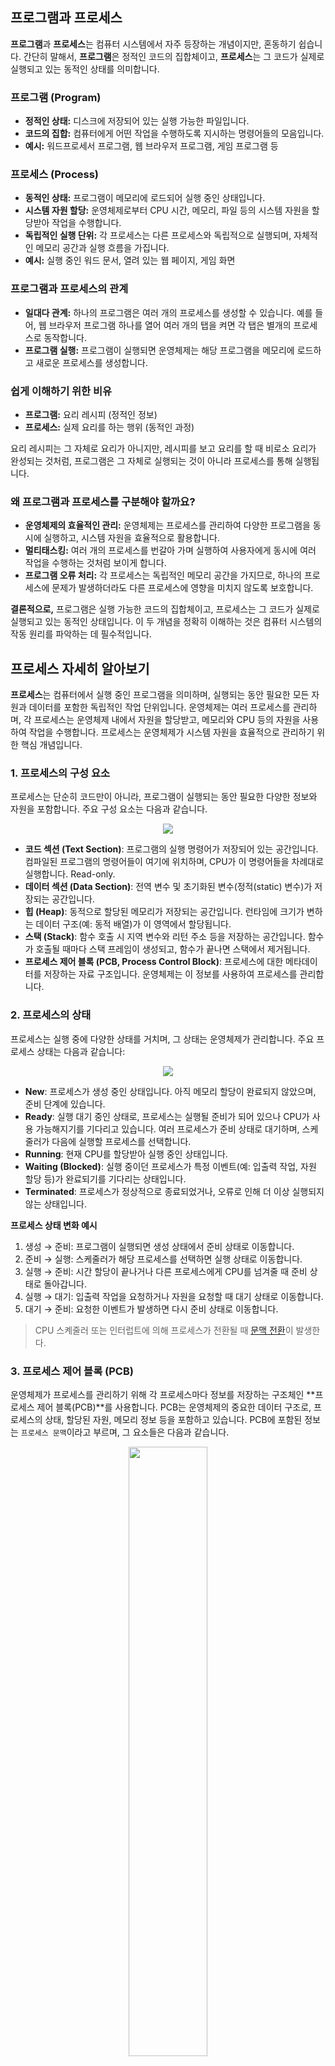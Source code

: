## 프로그램과 프로세스

**프로그램**과 **프로세스**는 컴퓨터 시스템에서 자주 등장하는 개념이지만, 혼동하기 쉽습니다. 간단히 말해서, **프로그램**은 정적인 코드의 집합체이고, **프로세스**는 그 코드가 실제로 실행되고 있는 동적인 상태를 의미합니다.

### 프로그램 (Program)

* **정적인 상태:** 디스크에 저장되어 있는 실행 가능한 파일입니다.
* **코드의 집합:** 컴퓨터에게 어떤 작업을 수행하도록 지시하는 명령어들의 모음입니다.
* **예시:** 워드프로세서 프로그램, 웹 브라우저 프로그램, 게임 프로그램 등

### 프로세스 (Process)

* **동적인 상태:** 프로그램이 메모리에 로드되어 실행 중인 상태입니다.
* **시스템 자원 할당:** 운영체제로부터 CPU 시간, 메모리, 파일 등의 시스템 자원을 할당받아 작업을 수행합니다.
* **독립적인 실행 단위:** 각 프로세스는 다른 프로세스와 독립적으로 실행되며, 자체적인 메모리 공간과 실행 흐름을 가집니다.
* **예시:** 실행 중인 워드 문서, 열려 있는 웹 페이지, 게임 화면

### 프로그램과 프로세스의 관계

* **일대다 관계:** 하나의 프로그램은 여러 개의 프로세스를 생성할 수 있습니다. 예를 들어, 웹 브라우저 프로그램 하나를 열어 여러 개의 탭을 켜면 각 탭은 별개의 프로세스로 동작합니다.
* **프로그램 실행:** 프로그램이 실행되면 운영체제는 해당 프로그램을 메모리에 로드하고 새로운 프로세스를 생성합니다.

### 쉽게 이해하기 위한 비유

* **프로그램:** 요리 레시피 (정적인 정보)
* **프로세스:** 실제 요리를 하는 행위 (동적인 과정)

요리 레시피는 그 자체로 요리가 아니지만, 레시피를 보고 요리를 할 때 비로소 요리가 완성되는 것처럼, 프로그램은 그 자체로 실행되는 것이 아니라 프로세스를 통해 실행됩니다.

### 왜 프로그램과 프로세스를 구분해야 할까요?

* **운영체제의 효율적인 관리:** 운영체제는 프로세스를 관리하여 다양한 프로그램을 동시에 실행하고, 시스템 자원을 효율적으로 활용합니다.
* **멀티태스킹:** 여러 개의 프로세스를 번갈아 가며 실행하여 사용자에게 동시에 여러 작업을 수행하는 것처럼 보이게 합니다.
* **프로그램 오류 처리:** 각 프로세스는 독립적인 메모리 공간을 가지므로, 하나의 프로세스에 문제가 발생하더라도 다른 프로세스에 영향을 미치지 않도록 보호합니다.

**결론적으로,** 프로그램은 실행 가능한 코드의 집합체이고, 프로세스는 그 코드가 실제로 실행되고 있는 동적인 상태입니다. 이 두 개념을 정확히 이해하는 것은 컴퓨터 시스템의 작동 원리를 파악하는 데 필수적입니다.

## 프로세스 자세히 알아보기

**프로세스**는 컴퓨터에서 실행 중인 프로그램을 의미하며, 실행되는 동안 필요한 모든 자원과 데이터를 포함한 독립적인 작업 단위입니다. 운영체제는 여러 프로세스를 관리하며, 각 프로세스는 운영체제 내에서 자원을 할당받고, 메모리와 CPU 등의 자원을 사용하여 작업을 수행합니다. 프로세스는 운영체제가 시스템 자원을 효율적으로 관리하기 위한 핵심 개념입니다.

### 1. 프로세스의 구성 요소

프로세스는 단순히 코드만이 아니라, 프로그램이 실행되는 동안 필요한 다양한 정보와 자원을 포함합니다. 주요 구성 요소는 다음과 같습니다.

<p align="center">
  <img src="../이미지%20폴더/프로세스%20구조.png">
</p>

- **코드 섹션 (Text Section)**: 프로그램의 실행 명령어가 저장되어 있는 공간입니다. 컴파일된 프로그램의 명령어들이 여기에 위치하며, CPU가 이 명령어들을 차례대로 실행합니다. Read-only.
- **데이터 섹션 (Data Section)**: 전역 변수 및 초기화된 변수(정적(static) 변수)가 저장되는 공간입니다.
- **힙 (Heap)**: 동적으로 할당된 메모리가 저장되는 공간입니다. 런타임에 크기가 변하는 데이터 구조(예: 동적 배열)가 이 영역에서 할당됩니다.
- **스택 (Stack)**: 함수 호출 시 지역 변수와 리턴 주소 등을 저장하는 공간입니다. 함수가 호출될 때마다 스택 프레임이 생성되고, 함수가 끝나면 스택에서 제거됩니다.
- **프로세스 제어 블록 (PCB, Process Control Block)**: 프로세스에 대한 메타데이터를 저장하는 자료 구조입니다. 운영체제는 이 정보를 사용하여 프로세스를 관리합니다.

### 2. 프로세스의 상태

프로세스는 실행 중에 다양한 상태를 거치며, 그 상태는 운영체제가 관리합니다. 주요 프로세스 상태는 다음과 같습니다:

<p align="center">
  <img src="../이미지%20폴더/프로세스%20상태.png">
</p>

- **New**: 프로세스가 생성 중인 상태입니다. 아직 메모리 할당이 완료되지 않았으며, 준비 단계에 있습니다.
- **Ready**: 실행 대기 중인 상태로, 프로세스는 실행될 준비가 되어 있으나 CPU가 사용 가능해지기를 기다리고 있습니다. 여러 프로세스가 준비 상태로 대기하며, 스케줄러가 다음에 실행할 프로세스를 선택합니다.
- **Running**: 현재 CPU를 할당받아 실행 중인 상태입니다.
- **Waiting (Blocked)**: 실행 중이던 프로세스가 특정 이벤트(예: 입출력 작업, 자원 할당 등)가 완료되기를 기다리는 상태입니다.
- **Terminated**: 프로세스가 정상적으로 종료되었거나, 오류로 인해 더 이상 실행되지 않는 상태입니다.

**프로세스 상태 변화 예시**
1. 생성 → 준비: 프로그램이 실행되면 생성 상태에서 준비 상태로 이동합니다.
2. 준비 → 실행: 스케줄러가 해당 프로세스를 선택하면 실행 상태로 이동합니다.
3. 실행 → 준비: 시간 할당이 끝나거나 다른 프로세스에게 CPU를 넘겨줄 때 준비 상태로 돌아갑니다.
4. 실행 → 대기: 입출력 작업을 요청하거나 자원을 요청할 때 대기 상태로 이동합니다.
5. 대기 → 준비: 요청한 이벤트가 발생하면 다시 준비 상태로 이동합니다.

> CPU 스켸줄러 또는 인터럽트에 의해 프로세스가 전환될 때 [문맥 전환](./세부%20개념/문맥%20전환.md)이 발생한다.

### 3. 프로세스 제어 블록 (PCB)

운영체제가 프로세스를 관리하기 위해 각 프로세스마다 정보를 저장하는 구조체인 **프로세스 제어 블록(PCB)**를 사용합니다. PCB는 운영체제의 중요한 데이터 구조로, 프로세스의 상태, 할당된 자원, 메모리 정보 등을 포함하고 있습니다. PCB에 포함된 정보는 `프로세스 문맥`이라고 부르며, 그 요소들은 다음과 같습니다.

<p align="center">
  <img src="../이미지%20폴더/PCB.png"  width="50%" height="50%">
</p>

- **프로세스 ID**: 각 프로세스에 할당된 고유 식별자입니다.
- **프로세스 상태**: 해당 프로세스가 New, Ready, Running, Waiting, Terminated 중 어느 상태에 있는지 나타냅니다.
- **프로그램 카운터**: 다음에 실행할 명령어의 주소를 저장합니다.
- **레지스터 값**: 프로세스가 사용 중인 CPU 레지스터의 값입니다. 프로세스가 중단될 경우 이 값이 PCB에 저장됩니다.
- **메모리 관리 정보**: 프로세스가 사용하는 메모리 영역의 시작 주소와 크기 정보입니다.
- **CPU 스케줄링 정보**: 프로세스의 우선순위, 할당된 시간, 대기 시간 등의 스케줄링 정보를 포함합니다.

[더 자세한 내용](./세부%20개념/프로세스%20제어%20블록.md)

### 4. 프로세스 생성과 종료

#### 프로세스 생성
프로세스는 다른 프로세스에 의해 생성될 수 있습니다. 운영체제는 부모 프로세스가 자식 프로세스를 생성하는 형태로 동작하며, 자식 프로세스는 부모 프로세스의 일부 자원을 상속받습니다.

- **`fork()` 시스템 호출**: Unix 기반 운영체제에서 `fork()` 호출을 통해 새로운 프로세스가 생성됩니다. 부모 프로세스는 자식 프로세스의 ID를 반환받으며, 자식 프로세스는 부모 프로세스의 복사본으로 생성됩니다. [더 자세한 내용](./세부%20개념/fork함수.md)
- **`exec()` 시스템 호출**: 새로운 프로세스가 생성된 후, `exec()` 시스템 호출을 통해 자식 프로세스의 메모리에 새로운 프로그램이 로드되어 실행됩니다. [더 자세한 내용](./세부%20개념/exec함수.md)

#### 프로세스 종료
프로세스는 작업을 완료하거나 강제로 종료될 수 있습니다.

- **정상 종료**: 프로세스가 실행을 완료하고 `exit()` 시스템 호출을 통해 종료됩니다. 이때 모든 자원이 운영체제로 반환됩니다.
- **비정상 종료**: 프로세스가 오류를 만나거나 부모 프로세스에 의해 강제 종료될 경우 발생합니다. 자식 프로세스는 부모 프로세스에 종료 상태를 보고하고 모든 자원을 해제합니다.

### 5. 프로세스 스케줄링

운영체제는 여러 프로세스를 효율적으로 관리하기 위해 **스케줄링 알고리즘**을 사용하여 CPU 시간을 할당합니다. 스케줄링 알고리즘은 프로세스가 효율적으로 실행되도록 CPU 사용을 제어하며, 다음과 같은 방식으로 구분됩니다:

- **비선점형 스케줄링**: 프로세스가 한 번 CPU를 할당받으면 자발적으로 종료하거나 입출력 대기로 전환되기 전까지 CPU를 계속 사용합니다. (예: FIFO, SJF)
- **선점형 스케줄링**: 프로세스는 CPU 사용 중에 더 높은 우선순위의 프로세스가 들어오면 CPU를 뺏길 수 있습니다. (예: 라운드 로빈, 우선순위 스케줄링)

### 6. 프로세스 간 통신 (IPC)

프로세스는 독립적이지만, 여러 프로세스가 협력 작업을 할 때는 서로 데이터를 주고받아야 합니다. 이를 **프로세스 간 통신(IPC, Inter-Process Communication)**이라고 합니다. IPC의 주요 방식은 다음과 같습니다:

- **파이프 (Pipes)**: 하나의 프로세스가 다른 프로세스에 데이터를 전송할 수 있는 일종의 데이터 흐름 통로입니다.
- **메시지 큐 (Message Queues)**: 메시지 큐는 프로세스가 메시지를 주고받을 수 있도록 해주는 큐 구조의 데이터 전송 방법입니다.
- **공유 메모리 (Shared Memory)**: 프로세스 간에 메모리 영역을 공유하여 데이터를 주고받는 방식입니다. 가장 빠른 통신 방법이지만 동기화 문제가 발생할 수 있습니다.
- **소켓 (Sockets)**: 네트워크를 통해 다른 프로세스와 데이터를 주고받을 때 사용됩니다.

[더 자세한 내용](./세부%20개념/IPC.md)

### 7. 프로세스와 스레드의 차이

프로세스와 스레드는 기본적으로 작업 단위라는 점에서는 유사하지만, 다음과 같은 차이가 있습니다:

- **프로세스**: 각각 독립된 메모리 공간을 사용하며, 각 프로세스는 서로 격리되어 있습니다.
- **스레드**: 하나의 프로세스 내에서 실행되며, 같은 메모리 공간을 공유합니다. 스레드는 서로 간의 자원 접근이 빠르지만, 동기화 문제가 발생할 수 있습니다.

### 8. 프로세스의 중요성

프로세스는 운영체제가 시스템 자원을 효율적으로 관리하고, 여러 작업을 동시에 처리할 수 있게 해주는 핵심 요소입니다. 현대의 멀티태스킹 시스템에서는 수많은 프로세스가 동시에 실행되며, 운영체제가 이 프로세스들을 관리하고 조율합니다. 각 프로세스는 독립적으로 실행되지만, 시스템 자원을 경쟁하기 때문에 운영체제가 적절히 자원을 배분하고 조정하는 것이 매우 중요합니다.


## 멀티 프로세스
**멀티 프로세스(Multi-process)**는 하나의 컴퓨터에서 여러 개의 프로세스를 동시에 실행하여 작업을 병렬로 처리하는 방식입니다. 멀티 프로세스는 각 프로세스가 독립된 메모리 공간을 가지며, 운영체제가 이들을 스케줄링하여 CPU 시간을 할당합니다. 이러한 구조는 안정성과 확장성 면에서 유리하며, 다양한 운영체제에서 널리 사용됩니다. 프로세스를 전환할 때마다 문맥 교환이 발생하는 오버헤드를 고려하여 설계해야 한다.

### 1. 멀티 프로세스의 개념

멀티 프로세스는 **다중 작업을 동시에 수행**하는 방식으로, 각 프로세스는 고유의 메모리 공간과 자원을 가지고 독립적으로 실행됩니다. 프로세스끼리 직접적인 메모리 공유는 하지 않지만, **프로세스 간 통신(IPC, Inter-Process Communication)**을 통해 데이터를 주고받을 수 있습니다.

#### 주요 특징:
- **독립성**: 각 프로세스는 다른 프로세스와 별도의 메모리 공간을 사용하기 때문에 한 프로세스의 오류가 다른 프로세스에 영향을 미치지 않습니다.
- **병렬 처리**: 여러 프로세스가 동시에 실행되면서 CPU의 여러 코어를 효율적으로 활용합니다. 각 코어가 하나의 프로세스를 처리할 수 있어 멀티코어 시스템에서 성능이 크게 향상됩니다.
- **프로세스 간 통신 필요**: 프로세스가 서로 독립적이기 때문에, 데이터나 상태를 공유하려면 특정 통신 메커니즘(예: 파이프, 소켓, 메시지 큐)을 사용해야 합니다.

### 2. 멀티 프로세스의 장점

1. **안정성**: 프로세스가 독립적으로 실행되기 때문에, 하나의 프로세스가 비정상적으로 종료되거나 문제가 생겨도 다른 프로세스에는 영향을 미치지 않습니다. 이로 인해 시스템의 안정성이 향상됩니다.
2. **메모리 보호**: 각 프로세스는 독립된 메모리 공간을 가지고 있어, 다른 프로세스의 메모리를 침범하거나 데이터 충돌이 발생할 가능성이 적습니다.
3. **병렬성 활용**: 멀티코어 시스템에서는 각 프로세스가 다른 코어에서 동시에 실행될 수 있으므로 CPU 자원을 최대로 활용하여 병렬 처리를 극대화할 수 있습니다.

### 3. 멀티 프로세스의 단점

1. **오버헤드**: 프로세스 간 독립성을 유지하기 위해, 프로세스가 생성되거나 종료될 때 많은 시스템 자원이 사용됩니다. 특히, 프로세스 간 데이터 교환 시 복잡한 통신 방식이 필요하며, 그로 인해 성능 저하가 발생할 수 있습니다.
2. **프로세스 간 통신의 복잡성**: 멀티 프로세스 환경에서는 데이터 공유가 직접적으로 불가능하므로, IPC 메커니즘을 통해 데이터를 주고받아야 합니다. 이 과정은 복잡하고 성능에 부정적인 영향을 미칠 수 있습니다.
3. **메모리 사용량 증가**: 각 프로세스가 독립된 메모리 공간을 사용하기 때문에 메모리 사용량이 많아집니다. 대규모 멀티 프로세스를 사용하는 경우, 메모리 자원이 빨리 고갈될 수 있습니다.

### 4. 멀티 프로세스의 예시

멀티 프로세스는 웹 서버, 데이터베이스 서버, 컴파일러 등 다양한 시스템에서 사용됩니다. 웹 서버의 경우, 각각의 클라이언트 요청을 별도의 프로세스로 처리함으로써 병렬 처리를 구현합니다.

#### 예시: `fork()`와 `exec()`를 사용한 멀티 프로세스
C 언어에서 멀티 프로세스를 구현할 때, `fork()`를 사용하여 자식 프로세스를 생성하고, `exec()`를 사용하여 다른 프로그램을 실행할 수 있습니다.

```c
#include <stdio.h>
#include <unistd.h>
#include <sys/wait.h>

int main() {
    pid_t pid;

    // 새로운 프로세스를 생성
    pid = fork();

    if (pid == 0) {
        // 자식 프로세스: 새로운 프로그램 실행
        printf("This is the child process.\n");
        execlp("/bin/ls", "ls", (char *)NULL);  // ls 명령어 실행
    } else if (pid > 0) {
        // 부모 프로세스: 자식 프로세스가 끝날 때까지 대기
        wait(NULL);
        printf("Child process finished.\n");
    } else {
        printf("Fork failed!\n");
    }

    return 0;
}
```

- 이 코드는 `fork()`로 자식 프로세스를 생성한 후, 자식 프로세스에서 `ls` 명령어를 실행합니다. 부모 프로세스는 자식이 종료될 때까지 `wait()`로 대기합니다.

### 5. 멀티 프로세스의 활용 사례

#### 5.1. 웹 서버
웹 서버는 다중 사용자의 요청을 처리할 때 멀티 프로세스를 사용합니다. 각 클라이언트의 요청은 별도의 프로세스로 처리되며, 이를 통해 서버는 병렬로 여러 요청을 처리할 수 있습니다. 예를 들어, **Apache** 웹 서버는 새로운 클라이언트 요청이 들어올 때마다 새로운 프로세스를 생성하여 요청을 처리합니다.

#### 5.2. 데이터베이스 서버
데이터베이스 서버도 멀티 프로세스를 사용하여 여러 클라이언트의 질의(query)를 동시에 처리합니다. **PostgreSQL** 같은 데이터베이스 시스템은 클라이언트의 질의를 각기 다른 프로세스로 처리하여 성능을 높이고, 장애가 발생하더라도 다른 프로세스에 영향을 주지 않도록 합니다.

#### 5.3. 컴파일러
컴파일러는 코드를 컴파일할 때 여러 프로세스를 동시에 사용하여 코드의 여러 부분을 병렬로 처리할 수 있습니다. 특히 대규모 프로젝트에서는 파일 단위로 병렬 컴파일을 수행하여 컴파일 시간을 크게 줄일 수 있습니다.

### 6. 멀티 프로세스와 멀티 스레드 비교

- **멀티 프로세스**: 프로세스마다 독립된 메모리 공간을 사용하고, 서로 간섭하지 않습니다. 안정성이 높지만, 메모리 사용이 많고 프로세스 간 통신이 복잡합니다.
- **멀티 스레드**: 하나의 프로세스 내에서 여러 스레드가 실행됩니다. 스레드들은 메모리를 공유하기 때문에 통신이 간단하지만, 공유 자원을 사용하는 과정에서 동기화 문제가 발생할 수 있습니다. 

멀티 프로세스는 주로 안정성과 독립성이 중요한 상황에서 사용되며, 멀티 스레드는 성능과 자원 공유가 중요한 상황에서 사용됩니다.

---

### 요약

- **멀티 프로세스**는 여러 프로세스가 동시에 실행되며, 각 프로세스는 독립적인 메모리 공간을 가지고 병렬로 작업을 처리합니다.
- 멀티코어 시스템에서 성능을 극대화할 수 있으며, 하나의 프로세스가 비정상 종료되더라도 다른 프로세스에는 영향을 주지 않는 안정성을 제공합니다.
- 다만, 메모리 사용량이 크고, 프로세스 간 통신이 복잡하다는 단점이 있습니다.
- 웹 서버, 데이터베이스 서버 등에서 병렬 처리를 위해 자주 사용됩니다.